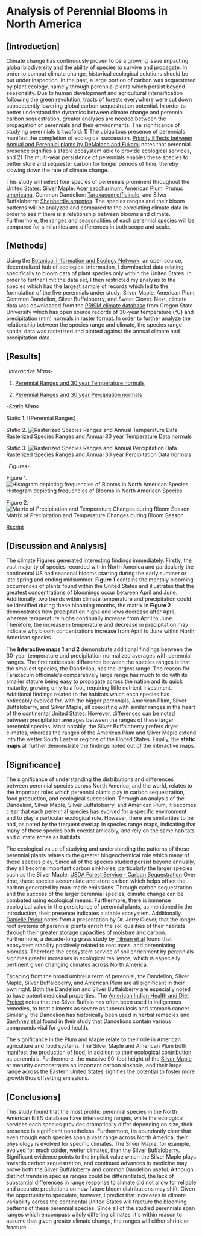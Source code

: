 ﻿# Analysis of Perennial Blooms in North America

## [Introduction]

Climate change has continuously proven to be a growing issue impacting global biodiversity and the ability of species to survive and propagate. In order to combat climate change, historical ecological solutions should be put under inspection. In the past, a large portion of carbon was sequestered by plant ecology, namely through perennial plants which persist beyond seasonality. Due to human development and agricultural intensification following the green revolution, tracts of forests everywhere were cut down subsequently lowering global carbon sequestration potential. In order to better understand the dynamics between climate change and perennial carbon sequestration, greater analyses are needed between the propagation of perennials and their environments. The significance of studying perennials is twofold: 1) The ubiquitous presence of perennials manifest the completion of ecological succession. [Priority Effects between Annual and Perennial plants by DeMalach and Fukami](https://www.sciencedirect.com/science/article/pii/S0167880900002735) notes that perennial presence signifies a stable ecosystem able to provide ecological services, and 2) The multi-year persistence of perennials enables these species to better store and sequester carbon for longer periods of time, thereby slowing down the rate of climate change.  

This study will select four species of perennials prominent throughout the United States: Silver Maple: [Acer saccharinum](https://plants.usda.gov/core/profile?symbol=acsa2), American Plum: [Prunus americana](https://plants.usda.gov/core/profile?symbol=pram), Common Dandelion: [Taraxacum officinale](https://plants.usda.gov/core/profile?symbol=taof), and Silver Buffaloberry: [Shepherdia argentea](https://plants.usda.gov/core/profile?symbol=shar). The species ranges and their bloom patterns will be analyzed and compared to the correlating climate data in order to see if there is a relationship between blooms and climate. Furthermore, the ranges and seasonalities of each perennial species will be compared for similarities and differences in both scope and scale.

## [Methods]

Using the [Botanical Information and Ecology Network](http://bien.nceas.ucsb.edu/bien/), an open source, decentralized hub of ecological information, I downloaded data relating specifically to bloom data of plant species only within the United States. In order to further limit the data set, I then restricted my analysis to the species which had the largest sample of records which led to the formulation of the five perennials under study: Silver Maple, American Plum, Common Dandelion, Silver Buffaloberry, and Sweet Clover.  Next, climate data was downloaded from the [PRISM climate database](http://www.prism.oregonstate.edu/) from Oregon State University which has open source records of 30-year temperature (°C) and precipitation (mm) normals in raster format. In order to further analyze the relationship between the species range and climate, the species range spatial data was rasterized and plotted against the annual climate and precipitation data. 


## [Results]

*-Interactive Maps-*

1. [Perennial Ranges and 30 year Temperature normals](https://tommyhayashi.github.io/NA-Perennial-Blooms/SpeciesRangesand30yearTemperatureNormals.html)

2. [Perennial Ranges and 30 year Percipiation normals](https://tommyhayashi.github.io/NA-Perennial-Blooms/SpeciesRangesand30yearPercipitationnormals.html)

*-Static Maps-*

Static 1. ![Perennial Ranges]

Static 2. ![Rasterized Species Ranges and Annual Temperature Data](https://tommyhayashi.github.io/NA-Perennial-Blooms/RasterRangeTemperature30yearNormals.jpeg)
Rasterized Species Ranges and Annual 30 year Temperature Data normals

Static 3. ![Rasterized Species Ranges and Annual Percipitation Data](https://tommyhayashi.github.io/NA-Perennial-Blooms/RasterRangePrecipitation30yearNormals.jpeg)
Rasterized Species Ranges and Annual 30 year Percipitation Data normals

*-Figures-*

Figure 1. ![Histogram depicting frequencies of Blooms in North American Species](https://tommyhayashi.github.io/NA-Perennial-Blooms/BloomFrequency.jpeg)
Histogram depicting frequencies of Blooms in North American Species

Figure 2. ![Matrix of Precipitation and Temperature Changes during Bloom Season](https://tommyhayashi.github.io/NA-Perennial-Blooms/BloomMonthsTemperaturePrecipitation30yearnormals.jpeg)
Matrix of Precipitation and Temperature Changes during Bloom Season

[Rscript](https://github.com/tommyhayashi/PerennialBlooms/blob/master/project.R)

## [Discussion and Analysis]

The climate Figures generated interesting findings immediately. Firstly, the vast majority of species recorded within North America and particularly the continental US had seasonal blooms starting during the early summer or late spring and ending midsummer. __Figure 1__ contains the monthly blooming occurrences of plants found within the United States and illustrates that the greatest concentrations of bloomings occur between April and June. Additionally, two trends within climate temperature and precipitation could be identified during these blooming months, the matrix in __Figure 2__ demonstrates how precipitation highs and lows decrease after April, whereas temperature highs continually increase from April to June. Therefore, the increase in temperature and decrease in precipitation may indicate why bloom concentrations increase from April to June within North American species.

The __Interactive maps 1 and 2__ demonstrate additional findings between the 30-year temperature and precipitation normalized averages with perennial ranges. The first noticeable difference between the species ranges is that the smallest species, the Dandelion, has the largest range. The reason for Taraxacum officinale’s comparatively large range has much to do with its smaller stature being easy to propagate across the nation and its quick maturity, growing only to a foot, requiring little nutrient investment. Additional findings related to the habitats which each species has noticeably evolved for, with the bigger perennials, American Plum, Silver Buffaloberry, and Silver Maple, all coexisting with similar ranges in the heart of the continental United States. However, differences can be noted between precipitation averages between the ranges of these larger perennial species. Most notably, the Silver Buffaloberry prefers dryer climates, whereas the ranges of the American Plum and Silver Maple extend into the wetter South Eastern regions of the United States. Finally, the __static maps__ all further demonstrate the findings noted out of the interactive maps. 

## [Significance]

The significance of understanding the distributions and differences between perennial species across North America, and the world, relates to the important roles which perennial plants play in carbon sequestration, food production, and ecological succession. Through an analysis of the Dandelion, Silver Maple, Silver Buffaloberry, and American Plum, it becomes clear that each perennial species has evolved for a specific environment and to play a particular ecological role. However, there are similarities to be had, as noted by the frequent overlap in species range maps, indicating that many of these species both coexist amicably, and rely on the same habitats and climate zones as habitats.
	
The ecological value of studying and understanding the patterns of these perennial plants relates to the greater biogeochemical role which many of these species play. Since all of the species studied persist beyond annually, they all become important carbon sinkholes, particularly the larger species such as the Silver Maple. [USDA Forest Service - Carbon Sequestration](https://www.nrs.fs.fed.us/niacs/forests/carbonsequestration/) Over time, these species accumulate and store carbon which helps offset the carbon generated by man-made emissions. Through carbon sequestration and the success of the larger perennial species, climate change can be combated using ecological means. Furthermore, there is immense ecological value in the persistence of perennial plants, as mentioned in the introduction, their presence indicates a stable ecosystem. Additionally, [Danielle Prieur](http://dc.medill.northwestern.edu/blog/2016/08/04/perennials-fighting-climate-change/#sthash.SOPvXnTN.xtzX6o0M.dpbs) notes from a presentation by Dr. Jerry Glover, that the longer root systems of perennial plants enrich the soil qualities of their habitats through their greater storage capacities of moisture and carbon. Furthermore, a decade-long grass study by [Tilman et al](https://www.nature.com/articles/nature04742) found that ecosystem stability positively related to root mass, and perenniating biomass. Therefore the ecosystem service of soil enrichment by perennials signifies greater increases in ecological resilience, which is especially pertinent given changing climates across North America. 
	
Escaping from the broad umbrella term of perennial, the Dandelion, Silver Maple, Silver Buffaloberry, and American Plum are all significant in their own right. Both the Dandelion and Silver Buffaloberry are especially noted to have potent medicinal properties. The [American Indian Health and Diet Project](http://www.aihd.ku.edu/foods/buffaloberry.html) notes that the Silver Buffalo has often been used in indigenous remedies, to treat ailments as severe as tuberculosis and stomach cancer. Similarly, the Dandelion has historically been used in herbal remedies and [Sawhney et al](https://www.researchgate.net/publication/281362336_Qualitative_and_quantitative_analysis_of_phytochemicals_of_Taraxacum_officinale) found in their study that Dandelions contain various compounds vital for good health. 

The significance in the Plum and Maple relate to their role in American agriculture and food systems. The Silver Maple and American Plum both manifest the production of food, in addition to their ecological contribution as perennials. Furthermore, the massive 90-foot height of the [Silver Maple](https://plants.usda.gov/java/charProfile?symbol=ACSA2) at maturity demonstrates an important carbon sinkhole, and their large range across the Eastern United States signifies the potential to foster more growth thus offsetting emissions.

## [Conclusions]
This study found that the most prolific perennial species in the North American BIEN database have intersecting ranges, while the ecological services each species provides dramatically differ depending on size, their presence is significant nonetheless. Furthermore, its abundantly clear that even though each species span a vast range across North America, their physiology is evolved for specific climates. The Silver Maple, for example, evolved for much colder, wetter climates, than the Silver Buffaloberry. Significant evidence points to the implicit value which the Silver Maple plays towards carbon sequestration, and continued advances in medicine may prove both the Silver Buffaloberry and common Dandelion useful. Although distinct trends in species ranges could be differentiated, the lack of substantial differences in range response to climate did not allow for reliable and accurate predictions on how future bloom distributions may shift. Given the opportunity to speculate, however, I predict that increases in climate variability across the continental United States will fracture the blooming patterns of these perennial species. Since all of the studied perennials span ranges which encompass wildly differing climates, it's within reason to assume that given greater climate change, the ranges will either shrink or fracture. 
	

